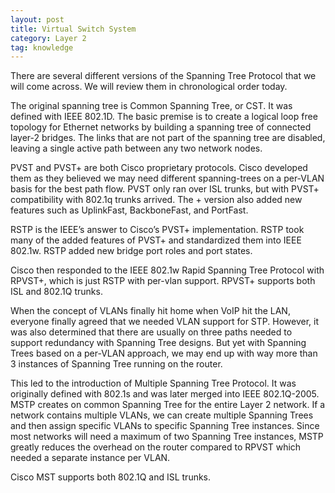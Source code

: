 ```yaml
---
layout: post
title: Virtual Switch System
category: Layer 2
tag: knowledge
---
```

There are several different versions of the Spanning Tree Protocol that we will come across. We will review them in chronological order today.

The original spanning tree is Common Spanning Tree, or CST. It was defined with IEEE 802.1D. The basic premise is to create a logical loop free topology for Ethernet networks by building a spanning tree of connected layer-2 bridges. The links that are not part of the spanning tree are disabled, leaving a single active path between any two network nodes.

PVST and PVST+ are both Cisco proprietary protocols. Cisco developed them as they believed we may need different spanning-trees on a per-VLAN basis for  the best path flow. PVST only ran over ISL trunks, but with PVST+ compatibility with 802.1q trunks arrived. The + version also added new features such as UplinkFast, BackboneFast, and PortFast.

RSTP is the IEEE’s answer to Cisco’s PVST+ implementation. RSTP took many of the added features of PVST+ and standardized them into IEEE 802.1w. RSTP added new bridge port roles and port states.

Cisco then responded to the IEEE 802.1w Rapid Spanning Tree Protocol with RPVST+, which is just RSTP with per-vlan support. RPVST+ supports both ISL and 802.1Q trunks.

When the concept of VLANs finally hit home when VoIP hit the LAN, everyone finally agreed that we needed VLAN support for STP. However, it was also determined that there are usually on three paths needed to support redundancy with Spanning Tree designs. But yet with Spanning Trees based on a per-VLAN approach, we may end up with way more than 3 instances of Spanning Tree running on the router.

This led to the introduction of Multiple Spanning Tree Protocol. It was originally defined with 802.1s and was later merged into IEEE 802.1Q-2005. MSTP creates on common Spanning Tree for the entire Layer 2 network. If a network contains multiple VLANs, we can create multiple Spanning Trees and then assign specific VLANs to specific Spanning Tree instances. Since most networks will need a maximum of two Spanning Tree instances, MSTP greatly reduces the overhead on the router compared to RPVST which needed a separate instance per VLAN.

Cisco MST supports both 802.1Q and ISL trunks.